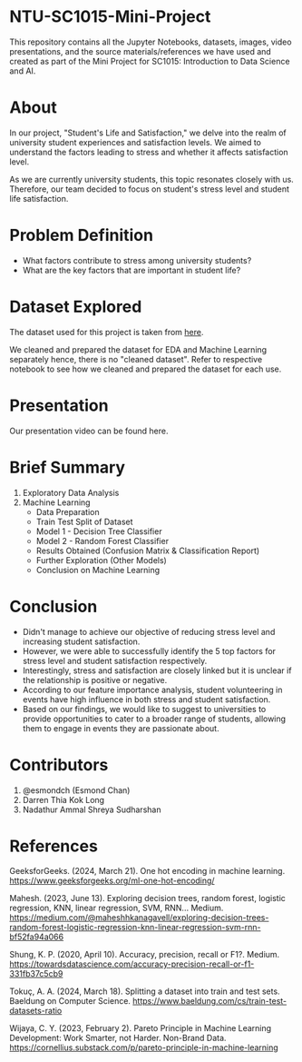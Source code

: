 # NTU-SC1015-Mini-Project
This repository contains all the Jupyter Notebooks, datasets, images, video presentations, and the source materials/references we have used and created as part of the Mini Project for SC1015: Introduction to Data Science and AI.
# About
In our project, "Student's Life and Satisfaction," we delve into the realm of university student experiences and satisfaction levels. We aimed to understand the factors leading to stress and whether it affects satisfaction level.

As we are currently university students, this topic resonates closely with us. Therefore, our team decided to focus on student's stress level and student life satisfaction.
# Problem Definition
- What factors contribute to stress among university students?
- What are the key factors that are important in student life?
# Dataset Explored 
The dataset used for this project is taken from [here](https://www.kaggle.com/datasets/shivamb/ideal-student-life-survey/).

We cleaned and prepared the dataset for EDA and Machine Learning separately hence, there is no "cleaned dataset". Refer to respective notebook to see how we cleaned and prepared the dataset for each use.
# Presentation
Our presentation video can be found here.
# Brief Summary
1. Exploratory Data Analysis
2. Machine Learning
   - Data Preparation
   - Train Test Split of Dataset
   - Model 1 - Decision Tree Classifier
   - Model 2 - Random Forest Classifier
   - Results Obtained (Confusion Matrix & Classification Report)
   - Further Exploration (Other Models)
   - Conclusion on Machine Learning
# Conclusion
- Didn't manage to achieve our objective of reducing stress level and increasing student satisfaction.
- However, we were able to successfully identify the 5 top factors for stress level and student satisfaction respectively.
- Interestingly, stress and satisfaction are closely linked but it is unclear if the relationship is positive or negative.
- According to our feature importance analysis, student volunteering in events have high influence in both stress and student satisfaction.
- Based on our findings, we would like to suggest to universities to provide opportunities to cater to a broader range of students, allowing them to engage in events they are passionate about.
# Contributors
1. @esmondch (Esmond Chan)
2. Darren Thia Kok Long
3. Nadathur Ammal Shreya Sudharshan
# References
GeeksforGeeks. (2024, March 21). One hot encoding in machine learning. https://www.geeksforgeeks.org/ml-one-hot-encoding/ 

Mahesh. (2023, June 13). Exploring decision trees, random forest, logistic regression, KNN, linear regression, SVM, RNN... Medium. https://medium.com/@maheshhkanagavell/exploring-decision-trees-random-forest-logistic-regression-knn-linear-regression-svm-rnn-bf52fa94a066 

Shung, K. P. (2020, April 10). Accuracy, precision, recall or F1?. Medium. https://towardsdatascience.com/accuracy-precision-recall-or-f1-331fb37c5cb9 

Tokuç, A. A. (2024, March 18). Splitting a dataset into train and test sets. Baeldung on Computer Science. https://www.baeldung.com/cs/train-test-datasets-ratio 

Wijaya, C. Y. (2023, February 2). Pareto Principle in Machine Learning Development: Work Smarter, not Harder. Non-Brand Data. https://cornellius.substack.com/p/pareto-principle-in-machine-learning 
